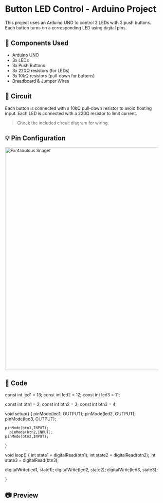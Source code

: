 # Button LED Control - Arduino Project

This project uses an Arduino UNO to control 3 LEDs with 3 push buttons.
Each button turns on a corresponding LED using digital pins.

## 🔧 Components Used
- Arduino UNO
- 3x LEDs
- 3x Push Buttons
- 3x 220Ω resistors (for LEDs)
- 3x 10kΩ resistors (pull-down for buttons)
- Breadboard & Jumper Wires

## 🔌 Circuit
Each button is connected with a 10kΩ pull-down resistor to avoid floating input.
Each LED is connected with a 220Ω resistor to limit current.

> Check the included circuit diagram for wiring.
> 

## 💡 Pin Configuration

<img width="1440" height="729" alt="Fantabulous Snaget" src="https://github.com/user-attachments/assets/ad73b53a-fe12-49f4-9292-591c5b1fa6cd" />


## 🧠 Code

const int led1 = 13;
const int led2 = 12;
const int led3 = 11;


const int btn1 = 2;
const int btn2 = 3;
const int btn3 = 4;


void setup()
{
  pinMode(led1, OUTPUT);
    pinMode(led2, OUTPUT);
    pinMode(led3, OUTPUT);


    pinMode(btn1,INPUT);
      pinMode(btn2,INPUT);
    pinMode(btn3,INPUT);


}

void loop()
{
  int state1 = digitalRead(btn1);
    int state2 = digitalRead(btn2);
    int state3 = digitalRead(btn3);


  digitalWrite(led1, state1);
    digitalWrite(led2, state2);
    digitalWrite(led3, state3);


  
}
## 📷 Preview
